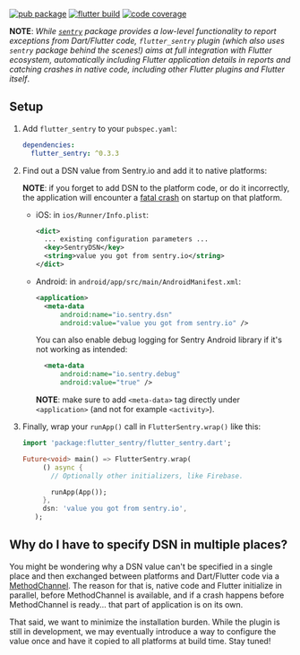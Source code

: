 [![pub package](https://img.shields.io/pub/v/flutter_sentry.svg)](https://pub.dev/packages/flutter_sentry)
[![flutter build](https://github.com/dasfoo/flutter_sentry/workflows/flutter/badge.svg?branch=master&event=push)](https://github.com/dasfoo/flutter_sentry/actions?query=workflow%3Aflutter+branch%3Amaster)
[![code coverage](https://codecov.io/gh/dasfoo/flutter_sentry/branch/master/graph/badge.svg)](https://codecov.io/gh/dasfoo/flutter_sentry)

**NOTE**: _While [`sentry`](https://pub.dev/packages/sentry) package provides a
low-level functionality to report exceptions from Dart/Flutter code,
`flutter_sentry` plugin (which also uses `sentry` package behind the scenes!)
aims at full integration with Flutter ecosystem, automatically including Flutter
application details in reports and catching crashes in native code, including
other Flutter plugins and Flutter itself_.

## Setup

1. Add `flutter_sentry` to your `pubspec.yaml`:

   ```yaml
   dependencies:
     flutter_sentry: ^0.3.3
   ```

2. Find out a DSN value from Sentry.io and add it to native platforms:

   **NOTE**: if you forget to add DSN to the platform code, or do it
   incorrectly, the application will encounter a
   [fatal crash](https://github.com/getsentry/sentry-android/pull/200) on
   startup on that platform.

   - iOS: in `ios/Runner/Info.plist`:

     ```xml
     <dict>
       ... existing configuration parameters ...
       <key>SentryDSN</key>
       <string>value you got from sentry.io</string>
     </dict>
     ```

   - Android: in `android/app/src/main/AndroidManifest.xml`:

     ```xml
     <application>
       <meta-data
           android:name="io.sentry.dsn"
           android:value="value you got from sentry.io" />
     ```

     You can also enable debug logging for Sentry Android library if it's not
     working as intended:

     ```xml
       <meta-data
           android:name="io.sentry.debug"
           android:value="true" />
     ```

     **NOTE**: make sure to add `<meta-data>` tag directly under `<application>`
     (and not for example `<activity>`).

3. Finally, wrap your `runApp()` call in `FlutterSentry.wrap()` like this:

   ```dart
   import 'package:flutter_sentry/flutter_sentry.dart';

   Future<void> main() => FlutterSentry.wrap(
        () async {
          // Optionally other initializers, like Firebase.

          runApp(App());
        },
        dsn: 'value you got from sentry.io',
      );
   ```

## Why do I have to specify DSN in multiple places?

You might be wondering why a DSN value can't be specified in a single place and
then exchanged between platforms and Dart/Flutter code via a
[MethodChannel](https://flutter.dev/platform-channels/). The reason for that is,
native code and Flutter initialize in parallel, before MethodChannel is
available, and if a crash happens before MethodChannel is ready... that part of
application is on its own.

That said, we want to minimize the installation burden. While the plugin is
still in development, we may eventually introduce a way to configure the value
once and have it copied to all platforms at build time. Stay tuned!
